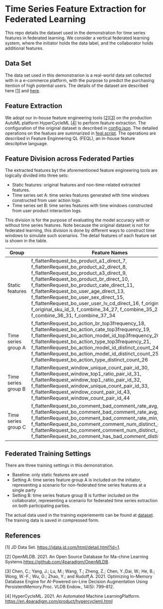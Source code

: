# Time Series Feature Extraction for Federated Learning
This repo details the dataset used in the demonstration for time series features in federated learning. We consider a vertical federated learning system, where the initiator holds the data label, and the collaborator holds additional features.

## Data Set

The data set used in this demonstrarion is a real-world data set collected with in a e-commerce platform, with the purpose to predict the purchasing itention of high potential users. The details of the dataset are described here [[1]](#1) and [here](DATASET.md).

## Feature Extraction

We adopt our in-house feature engineering tools [[2]](#2)[[3]](#3) on the production AutoML platform HyperCycleML [[4]](#4) to perform feature extraction. The configuration of the original dataset is described in [config.json](dataset/config.json). The detailed operations on the featues are summarized in [feql.script](dataset/feql.script). The operations are described in Feature Enginnering QL (FEQL), an in-house feature descitptive language.

## Feature Division across Federated Parties

The extracted features byt the aforementioned feature engineering tools are logically divided into three sets:

- Static features: original features and non-time-related extracted features.
- Time series set A: time series features generated with time windows constructed from user action logs.
- Time series set B: time series features with time windows constructed from user product interaction logs.

This division is for the purpose of evaluating the model accuracy with or without time series features. Note because the original dataset is not for federated learning, this division is done by different ways to construct time windows to simulate such scenarios. The detail features of each feature set is shown in the table.

| Group               | Feature Names                                                |
| ------------------- | ------------------------------------------------------------ |
| Static features     | f_flattenRequest_bo_product_a1_direct_7, f_flattenRequest_bo_product_a2_direct_8, f_flattenRequest_bo_product_a3_direct_9, f_flattenRequest_bo_product_br_direct_10, f_flattenRequest_bo_product_cate_direct_11, f_flattenRequest_bo_user_age_direct_13, f_flattenRequest_bo_user_sex_direct_15, f_flattenRequest_bo_user_user_lv_cd_direct_16, f_original_pair_id_2, f_original_sku_id_3, f_combine_34_27, f_combine_35_29, f_combine_36_31, f_combine_37_34 |
| Time series group A | f_flattenRequest_bo_action_br_top3frequency_18, f_flattenRequest_bo_action_cate_top3frequency_19, f_flattenRequest_bo_action_model_id_top3frequency_20, f_flattenRequest_bo_action_type_top3frequency_21, f_flattenRequest_bo_action_model_id_distinct_count_24, f_flattenRequest_bo_action_model_id_distinct_count_25, f_flattenRequest_bo_action_type_distinct_count_26 |
| Time series group B | f_flattenRequest_window_unique_count_pair_id_30, f_flattenRequest_window_top1_ratio_pair_id_31, f_flattenRequest_window_top1_ratio_pair_id_32, f_flattenRequest_window_unique_count_pair_id_33, f_flattenRequest_window_count_pair_id_43, f_flattenRequest_window_count_pair_id_44 |
| Time series group C | f_flattenRequest_bo_comment_bad_comment_rate_avg_5, f_flattenRequest_bo_comment_bad_comment_rate_avg_6, f_flattenRequest_bo_comment_bad_comment_rate_min_17, f_flattenRequest_bo_comment_comment_num_distinct_count_27, f_flattenRequest_bo_comment_comment_num_distinct_count_28, f_flattenRequest_bo_comment_has_bad_comment_distinct_count_29 |
## Federated Training Settings

There are three training settings in this demonstration.

- Baseline: only static features are used
-  Setting A: time series feature group A is included on the initiator, representing a scenario for non-federated time series features at a single party
-  Setting B: time series feature group B is further included on the collaborator, representing a scenario for federated time series extraction on both participating parties. 

The actual data used in the training experiements can be found at [dataset](dataset/). The training data is saved in compressed form.

## References

<a id="1">[1]</a> JD Data Set.  https://jdata.jd.com/html/detail.html?id=1.

<a id="2">[2]</a> OpenMLDB.  2021. An  Open  Source  Database  for  Ma-chine  Learning  Systems.https://github.com/4paradigm/OpenMLDB.

<a id="3">[3]</a> Chen, C.; Yang, J.; Lu, M.; Wang, T.; Zheng, Z.; Chen, Y.;Dai, W.; He, B.; Wong, W.-F.; Wu, G.; Zhao, Y.; and Rudoff,A. 2021.  Optimizing In-Memory Database Engine for AI-Powered on-Line Decision Augmentation Using PersistentMemory.Proc. VLDB Endow., 14(5): 799–812.

<a id="4">[4]</a>  HyperCycleML.  2021.   An  Automated  Machine  LearningPlatform. https://en.4paradigm.com/product/hypercycleml.html

